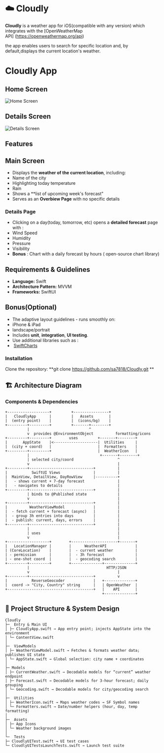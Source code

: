  # ☁️ Cloudly 
 **Cloudly** is a weather app for iOS(compatible with any version) which integrates with the  [OpenWeatherMap API] (https://openweathermap.org/api)


the app enables users to search for specific location and, by default,displays the current location's weather.

# Cloudly App

## Home Screen
![Home Screen](assets/Home.jpg)

## Details Screen
![Details Screen](assets/Details.jpg)



## Features
## Main Screen
- Displays the **weather of the current location**, including:
 - Name of the city
 - Highlighting today temperature
 - Rain
 - Shows a **list of upcoming week's forecast"
 - Serves as an **Overbiew Page** with no specific details

### Details Page
- Clicking on a day(today, tomorrow, etc) opens a **detailed forecast** page with : 
 - Wind Speed
 - Humidity
 - Pressure 
 - Visibility
 - **Bonus** : Chart with a daily forecast by hours ( open-source chart library)

## Requirements & Guidelines
- **Language:** Swift
- **Architecture Pattern:** MVVM
- **Frameworks:** SwiftUI
     
## Bonus(Optional)
- The adaptive layout guidelines - runs smoothly on:
- iPhone & iPad
- landscape/portrait
- Includes **unit**, **integration**, **UI testing**.
- Use additional libraries such as : 
-  [SwiftCharts](https://github.com/i-schuetz/SwiftCharts)


### Installation
 Clone the repository:
  **git clone https://github.com/sa7818/Cloudly.git **
  
  
  
  
  
## 🏗️ Architecture Diagram

### Components & Dependencies
```text
+-------------------+         +----------------+
|   CloudlyApp      |         |   Assets       |
|  (entry point)    |         |  (icons/bg)    |
+---------+---------+         +-------+--------+
          |                           ^
          v  provides @EnvironmentObject          formatting/icons
+---------+---------+        uses         +-------+--------+
|       AppState    |<--------------------|  Utilities     |
|  (city + coord)   |                     |  Formatters    |
+---------+---------+                     |  WeatherIcon   |
          |                                +-------+--------+
          | selected city/coord                    ^
          v                                        |
+---------+-----------------------------+          |
|           SwiftUI Views               |          |
|  MainView, DetailView, DayRowView     |----------+
|   - shows current + 7-day forecast               |
|   - navigates to details                         |
+---------+-----------------------------+          |
          | binds to @Published state              |
          v                                        |
+---------+-----------------------------+          |
|          WeatherViewModel             |          |
|  - fetch current + forecast (async)   |          |
|  - group 3h entries into days         |          |
|  - publish: current, days, errors     |          |
+---------+-----------------------------+          |
          |                                        |
          | uses                                   |
          v                                        |
+-------------------+        +---------------------+-------+
|   LocationManager |        |      WeatherAPI             |
| (CoreLocation)    |        |  - current weather          |
| - permission      |        |  - 3h forecast              |
| - one-shot coord  |        |  - geocoding search         |
+---------+---------+        +--------------+--------------+
          |                                   HTTP/JSON
          v                                        |
+---------+-----------------------------+          v
|           ReverseGeocoder             |   +--------------+
|  coord -> "City, Country" string      |   | OpenWeather  |
+---------------------------------------+   |    API       |
                                            +--------------+

```


## 🧭 Project Structure & System Design
```plaintext
Cloudly
├─  Entry & Main UI
│ ├─ CloudlyApp.swift → App entry point; injects AppState into the environment
│ └─ ContentView.swift 
│
├─  ViewModels
│ ├─ WeatherViewModel.swift → Fetches & formats weather data; publishes UI state
│ └─ AppState.swift → Global selection: city name + coordinates
│
├─ Models
│ ├─ CurrentWeather.swift → Decodable models for “current” weather endpoint
│ ├─ Forecast.swift → Decodable models for 3-hour forecast; daily grouping
│ └─ Geocoding.swift → Decodable models for city/geocoding search
│
├─  Utilities
│ ├─ WeatherIcon.swift → Maps weather codes → SF Symbol names
│ └─ Formatters.swift → Date/number helpers (hour, day, temp formatting)
│
├─  Assets
│ ├─ App Icons 
│ └─ Weather background images 
│
└─  Tests
├─ CloudlyUITest.swift → UI test cases
└─ CloudlyUITestsLaunchTests.swift → Launch test suite

```

